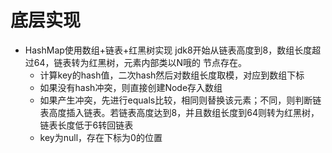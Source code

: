 # 底层实现
* HashMap使用数组+链表+红黑树实现
jdk8开始从链表高度到8，数组长度超过64，链表转为红黑树，元素内部类以N哦的
节点存在。
  * 计算key的hash值，二次hash然后对数组长度取模，对应到数组下标
  * 如果没有hash冲突，则直接创建Node存入数组
  * 如果产生冲突，先进行equals比较，相同则替换该元素；不同，则判断链表高度插入链表。若链表高度达到8，并且数组长度到64则转为红黑树，链表长度低于6转回链表
  * key为null，存在下标为0的位置
